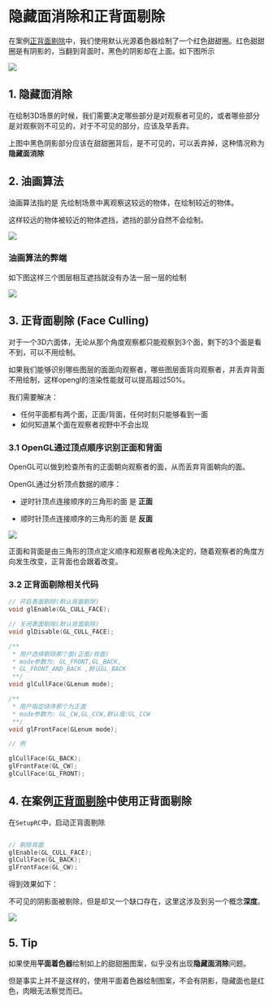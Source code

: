 # 隐藏面消除和正背面剔除

在案例[正背面剔除](https://github.com/ExistOrLive/DemoForLearning/tree/master/%E8%A7%86%E8%A7%89%E7%9B%B8%E5%85%B3/001--%E6%AD%A3%E8%83%8C%E9%9D%A2%E5%89%94%E9%99%A4)中，我们使用默认光源着色器绘制了一个红色甜甜圈。红色甜甜圈是有阴影的，当翻到背面时，黑色的阴影却在上面。如下图所示

![](https://gitee.com/existorlive/exist-or-live-pic/raw/master/%E6%88%AA%E5%B1%8F2021-02-04%20%E4%B8%8B%E5%8D%888.57.58.png)

## 1. 隐藏面消除

在绘制3D场景的时候，我们需要决定哪些部分是对观察者可见的，或者哪些部分是对观察则不可见的，对于不可见的部分，应该及早丢弃。

上图中黑色阴影部分应该在甜甜圈背后，是不可见的，可以丢弃掉，这种情况称为 **隐藏面消除**


## 2. 油画算法

油画算法指的是 先绘制场景中离观察这较远的物体，在绘制较近的物体。

这样较远的物体被较近的物体遮挡，遮挡的部分自然不会绘制。

![](https://gitee.com/existorlive/exist-or-live-pic/raw/master/%E6%88%AA%E5%B1%8F2021-02-04%20%E4%B8%8B%E5%8D%889.11.58.png)

### 油画算法的弊端

如下图这样三个图层相互遮挡就没有办法一层一层的绘制

![](https://gitee.com/existorlive/exist-or-live-pic/raw/master/%E6%88%AA%E5%B1%8F2021-02-04%20%E4%B8%8B%E5%8D%889.13.03.png)


## 3. 正背面剔除 (Face Culling)

对于一个3D六面体，无论从那个角度观察都只能观察到3个面，剩下的3个面是看不到，可以不用绘制。

如果我们能够识别哪些图层的面面向观察者，哪些图层面背向观察者，并丢弃背面不用绘制，这样opengl的渲染性能就可以提高超过50%。

我们需要解决：

- 任何平面都有两个面，正面/背面，任何时刻只能够看到一面
- 如何知道某个面在观察者视野中不会出现

### 3.1 OpenGL通过顶点顺序识别正面和背面

OpenGL可以做到检查所有的正面朝向观察者的面，从而丢弃背面朝向的面。

OpenGL通过分析顶点数据的顺序：

- 逆时针顶点连接顺序的三角形的面 是 **正面**

- 顺时针顶点连接顺序的三角形的面 是 **反面**

![](https://gitee.com/existorlive/exist-or-live-pic/raw/master/%E6%88%AA%E5%B1%8F2021-02-04%20%E4%B8%8B%E5%8D%889.25.40.png)

正面和背面是由三角形的顶点定义顺序和观察者视角决定的，随着观察者的角度方向发生改变，正背面也会跟着改变。

### 3.2 正背面剔除相关代码

```c++
// 开启表⾯剔除(默认背⾯剔除) 
void glEnable(GL_CULL_FACE); 

// 关闭表⾯剔除(默认背⾯剔除) 
void glDisable(GL_CULL_FACE); 

/**
 * ⽤户选择剔除那个⾯(正⾯/背⾯) 
 * mode参数为: GL_FRONT,GL_BACK,
 * GL_FRONT_AND_BACK ,默认GL_BACK 
 **/
void glCullFace(GLenum mode); 

/** 
 * ⽤户指定绕序那个为正⾯
 * mode参数为: GL_CW,GL_CCW,默认值:GL_CCW 
 **/
void glFrontFace(GLenum mode); 

// 例

glCullFace(GL_BACK); 
glFrontFace(GL_CW); 
glCullFace(GL_FRONT);

```

## 4. 在案例[正背面剔除](https://github.com/ExistOrLive/DemoForLearning/tree/master/%E8%A7%86%E8%A7%89%E7%9B%B8%E5%85%B3/001--%E6%AD%A3%E8%83%8C%E9%9D%A2%E5%89%94%E9%99%A4)中使用正背面剔除

在`SetupRC`中，启动正背面剔除

```c++ 

// 剔除背面
glEnable(GL_CULL_FACE);
glCullFace(GL_BACK); 
glFrontFace(GL_CW); 

```

得到效果如下：

不可见的阴影面被剔除，但是却又一个缺口存在，这里这涉及到另一个概念**深度**。

![](https://gitee.com/existorlive/exist-or-live-pic/raw/master/2021-02-06-12-47-12.gif)


## 5. Tip

如果使用**平面着色器**绘制如上的甜甜圈图案，似乎没有出现**隐藏面消除**问题。

但是事实上并不是这样的，使用平面着色器绘制图案，不会有阴影，隐藏面也是红色，肉眼无法察觉而已。





